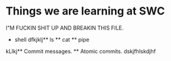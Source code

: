 Things we are learning at SWC
=============================


I"M FUCKIN SHIT UP AND BREAKIN THIS FILE.


* shell
dfkjklj** ls
** cat
** pipe

kLlkj** Commit messages.
** Atomic commits.
dskjfhlskdjhf

